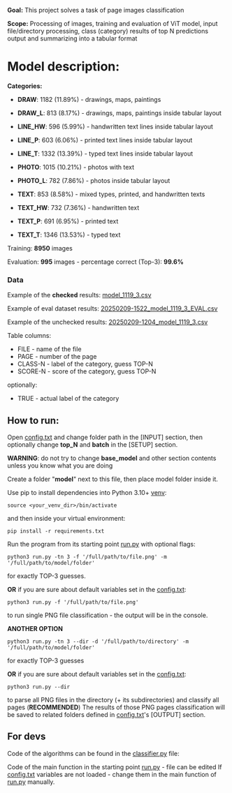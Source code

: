**Goal:** This project solves a task of page images classification

**Scope:** Processing of images, training and evaluation of ViT model,
input file/directory processing, class (category) results of top N predictions output 
and summarizing into a tabular format 

# Model description:

**Categories:**

- **DRAW**:	1182	(11.89%)  - drawings, maps, paintings 

- **DRAW_L**:	813	(8.17%)   - drawings, maps, paintings inside tabular layout

- **LINE_HW**:	596	(5.99%)   - handwritten text lines inside tabular layout

- **LINE_P**:	603	(6.06%)   - printed text lines inside tabular layout

- **LINE_T**:	1332	(13.39%)  - typed text lines inside tabular layout

- **PHOTO**:	1015	(10.21%)  - photos with text

- **PHOTO_L**:	782	(7.86%)   - photos inside tabular layout

- **TEXT**:	853	(8.58%)   - mixed types, printed, and handwritten texts

- **TEXT_HW**:	732	(7.36%)   - handwritten text

- **TEXT_P**:	691	(6.95%)   - printed text

- **TEXT_T**:	1346	(13.53%)  - typed text

Training: **8950** images 

Evaluation:	**995** images - percentage correct (Top-3):  **99.6%**

### Data

Example of the **checked** results: [model_1119_3.csv](result%2Ftables%2Fmodel_1119_3.csv)

Example of eval dataset results: [20250209-1522_model_1119_3_EVAL.csv](result%2Ftables%2F20250209-1522_model_1119_3_EVAL.csv)

Example of the unchecked results: [20250209-1204_model_1119_3.csv](result%2Ftables%2F20250209-1204_model_1119_3.csv)

Table columns:

- FILE - name of the file
- PAGE - number of the page
- CLASS-N - label of the category, guess TOP-N 
- SCORE-N - score of the category, guess TOP-N

optionally:
 
- TRUE - actual label of the category

## How to run:

Open [config.txt](config.txt) and change folder path in the \[INPUT\] section, then optionally change **top_N** and **batch** in the \[SETUP\] section.

**WARNING**: do not try to change **base_model** and other section contents unless you know what you are doing

Create a folder "**model**" next to this file, then place model folder inside it.  

Use pip to install dependencies into Python 3.10+ [venv](https://docs.python.org/3/library/venv.html):

    source <your_venv_dir>/bin/activate

and then inside your virtual environment:

    pip install -r requirements.txt

Run the program from its starting point [run.py](run.py) with optional flags:

    python3 run.py -tn 3 -f '/full/path/to/file.png' -m '/full/path/to/model/folder'

for exactly TOP-3 guesses. 

**OR** if you are sure about default variables set in the [config.txt](config.txt):

    python3 run.py -f '/full/path/to/file.png'


to run single PNG file classification - the output will be in the console. 

**ANOTHER OPTION**

    python3 run.py -tn 3 --dir -d '/full/path/to/directory' -m '/full/path/to/model/folder'

for exactly TOP-3 guesses

**OR** if you are sure about default variables set in the [config.txt](config.txt):

    python3 run.py --dir 

to parse all PNG files in the directory (+ its subdirectories) and classify all pages (**RECOMMENDED**)
The results of those PNG pages classification will be saved to related folders defined in [config.txt](config.txt)'s \[OUTPUT\] section.

## For devs

Code of the algorithms can be found in the [classifier.py](classifier.py) file:

Code of the main function in the starting point [run.py](run.py) - file can be edited 
If [config.txt](config.txt) variables are not loaded - change them in the main function of [run.py](run.py) manually.

